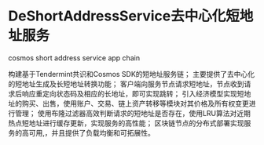 # DeShortAddressService去中心化短地址服务
cosmos short address service app chain

构建基于Tendermint共识和Cosmos SDK的短地址服务链；
主要提供了去中心化的短地址生成及长短地址转换功能；
客户端向服务节点请求短地址，节点收到请求后响应重定向状态码及相应的长地址，即可实现跳转；
引入经济模型实现短地址的购买、出售，使用账户、交易、链上资产转移等模块对其价格及所有权变更进行管理；
使用布隆过滤器高效判断请求的短地址是否存在，使用LRU算法对近期热点短地址进行缓存更新，实现服务的高性能；
区块链节点的分布式部署实现服务的高可用,，并且提供了负载均衡和可拓展性。